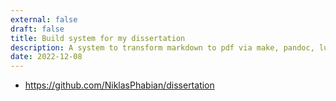 ```yaml
---
external: false
draft: false
title: Build system for my dissertation
description: A system to transform markdown to pdf via make, pandoc, luatex
date: 2022-12-08
---
```


- https://github.com/NiklasPhabian/dissertation
